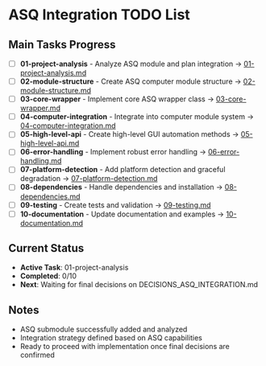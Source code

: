 # ASQ Integration TODO List

## Main Tasks Progress

- [ ] **01-project-analysis** - Analyze ASQ module and plan integration → [01-project-analysis.md](01-project-analysis.md)
- [ ] **02-module-structure** - Create ASQ computer module structure → [02-module-structure.md](02-module-structure.md)  
- [ ] **03-core-wrapper** - Implement core ASQ wrapper class → [03-core-wrapper.md](03-core-wrapper.md)
- [ ] **04-computer-integration** - Integrate into computer module system → [04-computer-integration.md](04-computer-integration.md)
- [ ] **05-high-level-api** - Create high-level GUI automation methods → [05-high-level-api.md](05-high-level-api.md)
- [ ] **06-error-handling** - Implement robust error handling → [06-error-handling.md](06-error-handling.md)
- [ ] **07-platform-detection** - Add platform detection and graceful degradation → [07-platform-detection.md](07-platform-detection.md)
- [ ] **08-dependencies** - Handle dependencies and installation → [08-dependencies.md](08-dependencies.md)
- [ ] **09-testing** - Create tests and validation → [09-testing.md](09-testing.md)
- [ ] **10-documentation** - Update documentation and examples → [10-documentation.md](10-documentation.md)

## Current Status
- **Active Task**: 01-project-analysis
- **Completed**: 0/10
- **Next**: Waiting for final decisions on DECISIONS_ASQ_INTEGRATION.md

## Notes
- ASQ submodule successfully added and analyzed
- Integration strategy defined based on ASQ capabilities
- Ready to proceed with implementation once final decisions are confirmed